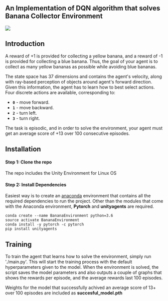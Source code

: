
## An Implementation of DQN algorithm that solves Banana Collector Environment

![](banana.gif)

## Introduction

A reward of +1 is provided for collecting a yellow banana, and a reward of -1 is provided for collecting a blue banana.  Thus, the goal of your agent is to collect as many yellow bananas as possible while avoiding blue bananas.  

The state space has 37 dimensions and contains the agent's velocity, along with ray-based perception of objects around agent's forward direction.  Given this information, the agent has to learn how to best select actions.  Four discrete actions are available, corresponding to:
- **`0`** - move forward.
- **`1`** - move backward.
- **`2`** - turn left.
- **`3`** - turn right.

The task is episodic, and in order to solve the environment, your agent must get an average score of +13 over 100 consecutive episodes.

## Installation

#### Step 1: Clone the repo
The repo includes the Unity Environment for Linux OS

#### Step 2: Install Dependencies
Easiest way is to create an [anaconda](https://www.anaconda.com/download/) environment that contains all the required dependencies to run the project. Other than the modules that come with the Anaconda environment, **Pytorch** and **unityagents** are required. 

```
conda create --name BananaEnvironment python=3.6
source activate BananaEnvironment
conda install -y pytorch -c pytorch
pip install unityagents
```

## Training

To train the agent that learns how to solve the environment, simply run './main.py'. This will start the training process with the default hyperparameters given to the model. When the environment is solved, the script saves the model parameters and also outputs a couple of graphs that shows the rewards per episode, and the average rewards last 100 episodes.

Weights for the model that successfully achived an average score of 13+ over 100 episodes are included as **succesful_model.pth**
